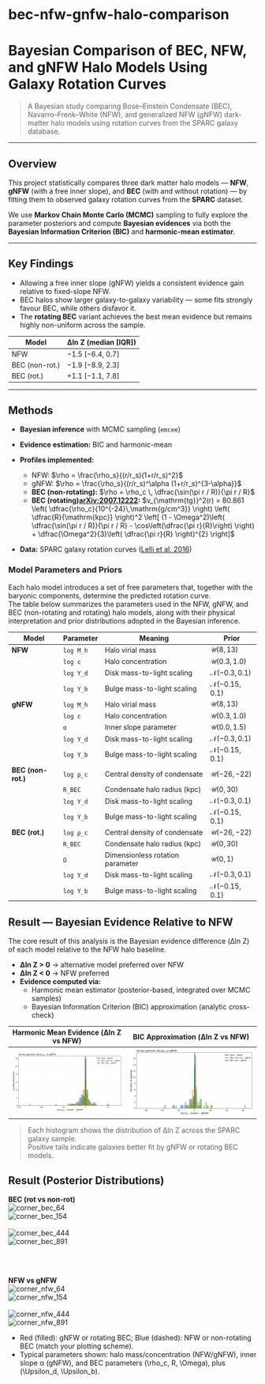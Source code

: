 # bec-nfw-gnfw-halo-comparison

# Bayesian Comparison of BEC, NFW, and gNFW Halo Models Using Galaxy Rotation Curves

> A Bayesian study comparing Bose–Einstein Condensate (BEC), Navarro–Frenk–White (NFW), and generalized NFW (gNFW) dark-matter halo models using rotation curves from the SPARC galaxy database.

---

##  Overview

This project statistically compares three dark matter halo models — **NFW**, **gNFW** (with a free inner slope), and **BEC** (with and without rotation) — by fitting them to observed galaxy rotation curves from the **SPARC** dataset.  

We use **Markov Chain Monte Carlo (MCMC)** sampling to fully explore the parameter posteriors and compute **Bayesian evidences** via both the **Bayesian Information Criterion (BIC)** and **harmonic-mean estimator**.

---

## Key Findings

- Allowing a free inner slope (gNFW) yields a consistent evidence gain relative to fixed-slope NFW.
- BEC halos show larger galaxy-to-galaxy variability — some fits strongly favour BEC, while others disfavor it.
- The **rotating BEC** variant achieves the best mean evidence but remains highly non-uniform across the sample.

| Model | Δln Z (median [IQR]) |  
|-------|----------------------|  
| NFW | −1.5 [−6.4, 0.7] |  
| BEC (non-rot.) | −1.9 [−8.9, 2.3] |  
| BEC (rot.) | +1.1 [−1.1, 7.8] |

---

##  Methods

- **Bayesian inference** with MCMC sampling (`emcee`)
- **Evidence estimation:** BIC and harmonic-mean
- **Profiles implemented:**
  - NFW: $\rho = \frac{\rho_s}{(r/r_s)(1+r/r_s)^2}$
  - gNFW: $\rho = \frac{\rho_s}{(r/r_s)^\alpha (1+r/r_s)^{3-\alpha}}$
  - **BEC (non-rotating):** $\rho = \rho_c \, \dfrac{\sin(\pi r / R)}{\pi r / R}$  
  - **BEC (rotating)[arXiv:2007.12222](https://arxiv.org/abs/2007.12222):** $v_{\mathrm{tg}}^2(r) = 80.861 \left( \dfrac{\rho_c}{10^{-24}\,\mathrm{g/cm^3}} \right) \left( \dfrac{R}{\mathrm{kpc}} \right)^2 \left[ (1 - \Omega^2)\left( \dfrac{\sin(\pi r / R)}{\pi r / R} - \cos\left(\dfrac{\pi r}{R}\right) \right) + \dfrac{\Omega^2}{3}\left( \dfrac{\pi r}{R} \right)^{2} \right]$

- **Data:** SPARC galaxy rotation curves ([Lelli et al. 2016](https://arxiv.org/abs/1606.09251))

### Model Parameters and Priors

Each halo model introduces a set of free parameters that, together with the baryonic components, determine the predicted rotation curve.  
The table below summarizes the parameters used in the NFW, gNFW, and BEC (non-rotating and rotating) halo models, along with their physical interpretation and prior distributions adopted in the Bayesian inference.

| **Model** | **Parameter** | **Meaning** | **Prior** |
|------------|---------------|--------------|------------|
| **NFW** | `log M_h` | Halo virial mass | $\mathcal{U}(8, 13)$ |
|  | `log c` | Halo concentration | $\mathcal{U}(0.3, 1.0)$ |
|  | `log Υ_d` | Disk mass-to-light scaling | $\mathcal{N}(-0.3, 0.1)$ |
|  | `log Υ_b` | Bulge mass-to-light scaling | $\mathcal{N}(-0.15, 0.1)$ |
| **gNFW** | `log M_h` | Halo virial mass | $\mathcal{U}(8, 13)$ |
|  | `log c` | Halo concentration | $\mathcal{U}(0.3, 1.0)$ |
|  | `α` | Inner slope parameter | $\mathcal{U}(0.0, 1.5)$ |
|  | `log Υ_d` | Disk mass-to-light scaling | $\mathcal{N}(-0.3, 0.1)$ |
|  | `log Υ_b` | Bulge mass-to-light scaling | $\mathcal{N}(-0.15, 0.1)$ |
| **BEC (non-rot.)** | `log ρ_c` | Central density of condensate | $\mathcal{U}(-26, -22)$ |
|  | `R_BEC` | Condensate halo radius (kpc) | $\mathcal{U}(0, 30)$ |
|  | `log Υ_d` | Disk mass-to-light scaling | $\mathcal{N}(-0.3, 0.1)$ |
|  | `log Υ_b` | Bulge mass-to-light scaling | $\mathcal{N}(-0.15, 0.1)$ |
| **BEC (rot.)** | `log ρ_c` | Central density of condensate | $\mathcal{U}(-26, -22)$ |
|  | `R_BEC` | Condensate halo radius (kpc) | $\mathcal{U}(0, 30)$ |
|  | `Ω` | Dimensionless rotation parameter | $\mathcal{U}(0, 1)$ |
|  | `log Υ_d` | Disk mass-to-light scaling | $\mathcal{N}(-0.3, 0.1)$ |
|  | `log Υ_b` | Bulge mass-to-light scaling | $\mathcal{N}(-0.15, 0.1)$ |



## Result — Bayesian Evidence Relative to NFW

The core result of this analysis is the Bayesian evidence difference (Δln Z) of each model relative to the NFW halo baseline.  

- **Δln Z > 0** → alternative model preferred over NFW  
- **Δln Z < 0** → NFW preferred  
- **Evidence computed via:**  
  - Harmonic mean estimator (posterior-based, integrated over MCMC samples)  
  - Bayesian Information Criterion (BIC) approximation (analytic cross-check)  

| Harmonic Mean Evidence (Δln Z vs NFW) | BIC Approximation (Δln Z vs NFW) |
|:------------------------------------:|:--------------------------------:|
| ![](lnzharm.png) | ![](lnzbic.png) |

> Each histogram shows the distribution of Δln Z across the SPARC galaxy sample.  
> Positive tails indicate galaxies better fit by gNFW or rotating BEC models.

## Result (Posterior Distributions)

**BEC (rot vs non-rot)**  
<img src="figures/corner/corner_bec_64.png"   width="45%" alt="corner_bec_64">  
<img src="figures/corner/corner_bec_154.png"  width="45%" alt="corner_bec_154">  
<br/>
<img src="figures/corner/corner_bec_444.png"  width="45%" alt="corner_bec_444">  
<img src="figures/corner/corner_bec_891.png"  width="45%" alt="corner_bec_891">

<br/><br/>

**NFW vs gNFW**  
<img src="figures/corner/corner_nfw_64.png"   width="45%" alt="corner_nfw_64">  
<img src="figures/corner/corner_nfw_154.png"  width="45%" alt="corner_nfw_154">  
<br/>
<img src="figures/corner/corner_nfw_444.png"  width="45%" alt="corner_nfw_444">  
<img src="figures/corner/corner_nfw_891.png"  width="45%" alt="corner_nfw_891">

</div>

- Red (filled): gNFW or rotating BEC; Blue (dashed): NFW or non-rotating BEC (match your plotting scheme).
- Typical parameters shown: halo mass/concentration (NFW/gNFW), inner slope α (gNFW), and BEC parameters \(\rho_c, R, \Omega\), plus \(\Upsilon_d, \Upsilon_b\).




